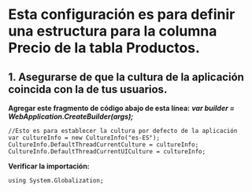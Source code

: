 # Esta configuración es para definir una estructura para la columna Precio de la tabla Productos.

## 1.	Asegurarse de que la cultura de la aplicación coincida con la de tus usuarios.
**Agregar este fragmento de código abajo de esta línea:** **_var builder = WebApplication.CreateBuilder(args);_**
```
//Esto es para establecer la cultura por defecto de la aplicación
var cultureInfo = new CultureInfo("es-ES");
CultureInfo.DefaultThreadCurrentCulture = cultureInfo;
CultureInfo.DefaultThreadCurrentUICulture = cultureInfo;
```
**Verificar la importación:**
```
using System.Globalization;
```
